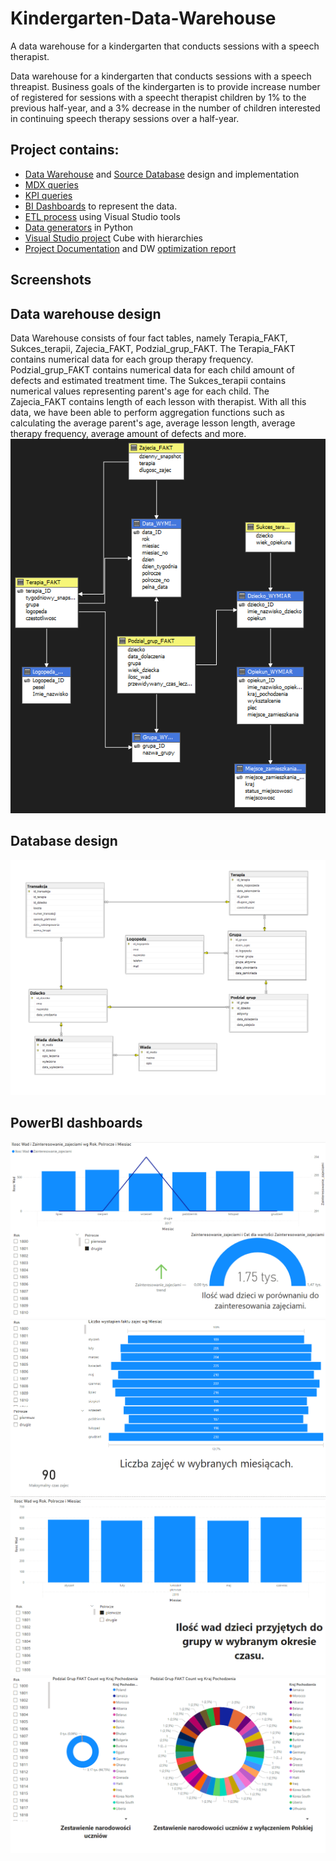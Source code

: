 # Kindergarten-Data-Warehouse
A data warehouse for a kindergarten that conducts sessions with a speech therapist.

Data warehouse for a kindergarten that conducts sessions with a speech threapist. Business goals of the kindergarten is to provide increase number of registered for sessions with a speecht therapist children by 1% to the previous half-year, and a 3% decrease in the number of children interested in continuing speech therapy sessions over a half-year.

## Project contains:
 - [Data Warehouse](https://github.com/prosto20025/Kindergarten-Data-Warehouse/tree/main/Generator) and [Source Database](https://github.com/prosto20025/Kindergarten-Data-Warehouse/tree/main/RelationalDatabase) design and implementation
 - [MDX queries](https://github.com/prosto20025/Kindergarten-Data-Warehouse/tree/main/MDX%20Queries)
 - [KPI queries](https://github.com/prosto20025/Kindergarten-Data-Warehouse/tree/main/MDX%20Queries)
 - [BI Dashboards](https://github.com/prosto20025/Kindergarten-Data-Warehouse/tree/main/PowerBI/BI%20Dashboard) to represent the data.
 - [ETL process](https://github.com/prosto20025/Kindergarten-Data-Warehouse/tree/main/ETL/Populating%20ChildCareMaster/Populating%20ChildCareMaster) using Visual Studio tools
 - [Data generators](https://github.com/prosto20025/Kindergarten-Data-Warehouse/tree/main/Generator/Data_Warehouse) in Python
 - [Visual Studio project](https://github.com/prosto20025/Kindergarten-Data-Warehouse/tree/main/Cube/ChildCareMaster/ChildCareMaster) Cube with hierarchies
 - [Project Documentation](https://github.com/prosto20025/Kindergarten-Data-Warehouse/tree/main/Project%20Report) and DW [optimization report](https://github.com/prosto20025/Kindergarten-Data-Warehouse/tree/main/Project%20Report)

## Screenshots

## Data warehouse design
Data Warehouse consists of four fact tables, namely Terapia_FAKT, Sukces_terapii, Zajecia_FAKT, Podzial_grup_FAKT. The Terapia_FAKT contains numerical data for each group therapy frequency. Podzial_grup_FAKT contains numerical data for each child amount of defects and estimated treatment time. The Sukces_terapii contains numerical values representing parent's age for each child. The Zajecia_FAKT contains length of each lesson with therapist. With all this data, we have been able to perform aggregation functions such as calculating the average parent's age, average lesson length, average therapy frequency, average amount of defects and more.
![Screenshot 1](/screens/DataWarehouseScreen.png)

## Database design
![Screenshot 2](/screens/DatabaseScreen.png)

## PowerBI dashboards
![Screenshot 3](/screens/firstDashboard.png)
![Screenshot 4](/screens/secondDashboard.png)
![Screenshot 5](/screens/thirdDashboard.png)
![Screenshot 6](/screens/fourthDashboard.png)
